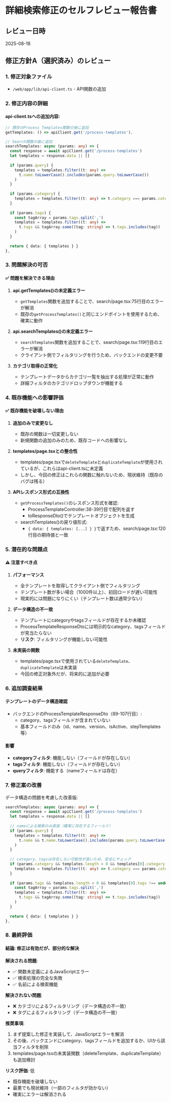 # 詳細検索修正のセルフレビュー報告書

## レビュー日時
2025-08-18

## 修正方針A（選択済み）のレビュー

### 1. 修正対象ファイル
- `/web/app/lib/api-client.ts` - API関数の追加

### 2. 修正内容の詳細

#### api-client.tsへの追加内容:

```typescript
// 既存のProcess Templates関数の後に追加
getTemplates: () => apiClient.get('/process-templates'),

// Search関数の後に追加
searchTemplates: async (params: any) => {
  const response = await apiClient.get('/process-templates')
  let templates = response.data || []
  
  if (params.query) {
    templates = templates.filter((t: any) => 
      t.name.toLowerCase().includes(params.query.toLowerCase())
    )
  }
  
  if (params.category) {
    templates = templates.filter((t: any) => t.category === params.category)
  }
  
  if (params.tags) {
    const tagArray = params.tags.split(',')
    templates = templates.filter((t: any) => 
      t.tags && tagArray.some((tag: string) => t.tags.includes(tag))
    )
  }
  
  return { data: { templates } }
},
```

### 3. 問題解決の可否

#### ✅ 問題を解決できる理由

1. **api.getTemplates()の未定義エラー**
   - `getTemplates`関数を追加することで、search/page.tsx:75行目のエラーが解消
   - 既存の`getProcessTemplates()`と同じエンドポイントを使用するため、確実に動作

2. **api.searchTemplates()の未定義エラー**
   - `searchTemplates`関数を追加することで、search/page.tsx:119行目のエラーが解消
   - クライアント側でフィルタリングを行うため、バックエンドの変更不要

3. **カテゴリ取得の正常化**
   - テンプレートデータからカテゴリ一覧を抽出する処理が正常に動作
   - 詳細フィルタのカテゴリドロップダウンが機能する

### 4. 既存機能への影響評価

#### ✅ 既存機能を破壊しない理由

1. **追加のみで変更なし**
   - 既存の関数は一切変更しない
   - 新規関数の追加のみのため、既存コードへの影響なし

2. **templates/page.tsxとの整合性**
   - templates/page.tsxで`deleteTemplate`と`duplicateTemplate`が使用されているが、これらはapi-client.tsに未定義
   - しかし、今回の修正はこれらの関数に触れないため、現状維持（既存のバグは残る）

3. **APIレスポンス形式の互換性**
   - `getProcessTemplates()`のレスポンス形式を確認:
     - ProcessTemplateController:38-39行目で配列を返す
     - toResponseDto()でテンプレートオブジェクトを生成
   - searchTemplates()の戻り値形式:
     - `{ data: { templates: [...] } }`で返すため、search/page.tsx:120行目の期待値と一致

### 5. 潜在的な問題点

#### ⚠️ 注意すべき点

1. **パフォーマンス**
   - 全テンプレートを取得してクライアント側でフィルタリング
   - テンプレート数が多い場合（1000件以上）、初回ロードが遅い可能性
   - 現実的には問題になりにくい（テンプレート数は通常少ない）

2. **データ構造の不一致**
   - テンプレートにcategoryやtagsフィールドが存在するか未確認
   - ProcessTemplateResponseDtoには明示的なcategory、tagsフィールドが見当たらない
   - **リスク**: フィルタリングが機能しない可能性

3. **未実装の関数**
   - templates/page.tsxで使用されている`deleteTemplate`、`duplicateTemplate`は未実装
   - 今回の修正対象外だが、将来的に追加が必要

### 6. 追加調査結果

#### テンプレートのデータ構造確認
- バックエンドのProcessTemplateResponseDto（89-107行目）:
  - category、tagsフィールドが含まれていない
  - 基本フィールドのみ（id、name、version、isActive、stepTemplates等）

#### 影響
- **categoryフィルタ**: 機能しない（フィールドが存在しない）
- **tagsフィルタ**: 機能しない（フィールドが存在しない）
- **queryフィルタ**: 機能する（nameフィールドは存在）

### 7. 修正案の改善

データ構造の問題を考慮した改善版:

```typescript
searchTemplates: async (params: any) => {
  const response = await apiClient.get('/process-templates')
  let templates = response.data || []
  
  // nameによる検索のみ実装（確実に存在するフィールド）
  if (params.query) {
    templates = templates.filter((t: any) => 
      t.name && t.name.toLowerCase().includes(params.query.toLowerCase())
    )
  }
  
  // category、tagsは存在しない可能性が高いため、安全にチェック
  if (params.category && templates.length > 0 && templates[0].category !== undefined) {
    templates = templates.filter((t: any) => t.category === params.category)
  }
  
  if (params.tags && templates.length > 0 && templates[0].tags !== undefined) {
    const tagArray = params.tags.split(',')
    templates = templates.filter((t: any) => 
      t.tags && tagArray.some((tag: string) => t.tags.includes(tag))
    )
  }
  
  return { data: { templates } }
},
```

### 8. 最終評価

#### 結論: 修正は有効だが、部分的な解決

**解決される問題**:
- ✅ 関数未定義によるJavaScriptエラー
- ✅ 検索処理の完全な失敗
- ✅ 名前による検索機能

**解決されない問題**:
- ❌ カテゴリによるフィルタリング（データ構造の不一致）
- ❌ タグによるフィルタリング（データ構造の不一致）

**推奨事項**:
1. まず提案した修正を実装して、JavaScriptエラーを解消
2. その後、バックエンドにcategory、tagsフィールドを追加するか、UIから該当フィルタを削除
3. templates/page.tsxの未実装関数（deleteTemplate、duplicateTemplate）も追加検討

**リスク評価**: 低
- 既存機能を破壊しない
- 最悪でも現状維持（一部のフィルタが効かない）
- 確実にエラーは解消される